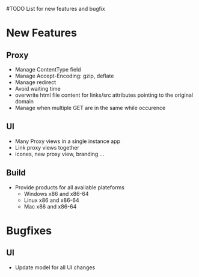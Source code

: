 #TODO List for new features and bugfix

# New Features #

## Proxy ##
  * Manage ContentType field
  * Manage Accept-Encoding: gzip, deflate
  * Manage redirect
  * Avoid waiting time
  * overwrite html file content for links/src attributes pointing to the original domain
  * Manage when multiple GET are in the same while occurence

## UI ##
  * Many Proxy views in a single instance app
  * Link proxy views together
  * icones, new proxy view, branding ...

## Build ##
  * Provide products for all available plateforms
    * Windows x86 and x86-64
    * Linux x86 and x86-64
    * Mac x86 and x86-64

# Bugfixes #
## UI ##
  * Update model for all UI changes